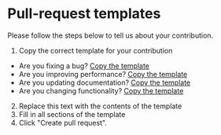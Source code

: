 # Pull-request templates

Please follow the steps below to tell us about your contribution.

1. Copy the correct template for your contribution
  - Are you fixing a bug? [Copy the template](https://github.com/ministryofjustice/moj-design-system/tree/main/.github/PULL_REQUEST_TEMPLATE/BUG_FIX.md)
  - Are you improving performance? [Copy the template](https://github.com/ministryofjustice/moj-design-system/tree/main/.github/PULL_REQUEST_TEMPLATE/PERFORMANCE_IMPROVEMENT.md)
  - Are you updating documentation? [Copy the template](https://github.com/ministryofjustice/moj-design-system/tree/main/.github/PULL_REQUEST_TEMPLATE/DOCUMENTATION.md)
  - Are you changing functionality? [Copy the template](https://github.com/ministryofjustice/moj-design-system/tree/main/.github/PULL_REQUEST_TEMPLATE/FEATURE_CHANGE.md)
2. Replace this text with the contents of the template
3. Fill in all sections of the template
4. Click "Create pull request".
